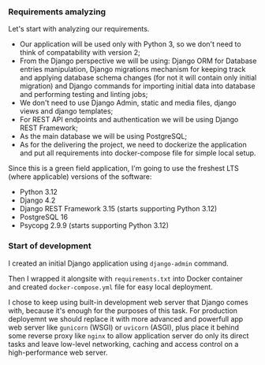 ### Requirements amalyzing 

Let's start with analyzing our requirements.

- Our application will be used only with Python 3, so we don't need to 
think of compatability with version 2;
- From the Django perspective we will be using: Django ORM for 
Database entries manipulation, Django migrations mechanism for 
keeping track and applying database schema changes (for not it will 
contain only initial migration) and Django commands for importing initial
data into database and performing testing and linting jobs;
- We don't need to use Django Admin, static and media files, django views
and django templates;
- For REST API endpoints and authentication we will be using Django REST 
Framework;
- As the main database we will be using PostgreSQL;
- As for the delivering the project, we need to dockerize the application 
and put all requirements into docker-compose file for simple local setup.

Since this is a green field application, I'm going to use the freshest LTS
(where applicable) versions of the software:
- Python 3.12
- Django 4.2
- Django REST Framework 3.15 (starts supporting Python 3.12)
- PostgreSQL 16 
- Psycopg 2.9.9 (starts supporting Python 3.12)

### Start of development

I created an initial Django application using `django-admin` command.

Then I wrapped it alongsite with `requirements.txt` into Docker container 
and created `docker-compose.yml` file for easy local deployment.

I chose to keep using built-in development web server that Django comes
with, because it's enough for the purposes of this task. 
For production deployemnt we should replace it with more advanced and 
powerfull app web server like `gunicorn` (WSGI) or `uvicorn` (ASGI),
plus place it behind some reverse proxy like `nginx` to allow application
server do only its direct tasks and leave low-level networking, caching
and access control on a high-performance web server.

